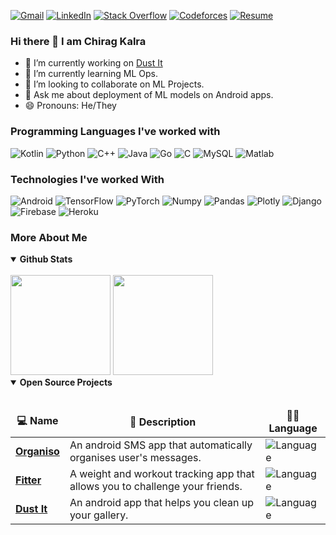 [![Gmail](https://img.shields.io/badge/-GMAIL-D14836?style=for-the-badge&logo=gmail&logoColor=white)](mailto:chiragkalra5274@gmail.com)
[![LinkedIn](https://img.shields.io/badge/-LINKEDIN-0077B5?style=for-the-badge&logo=linkedin&logoColor=white)](https://www.linkedin.com/in/chiragkalra5274/)
[![Stack Overflow](https://img.shields.io/badge/stack%20overflow-FE7A16?logo=stack-overflow&logoColor=white&style=for-the-badge)](https://stackoverflow.com/users/8112722/chirag-kalra)
[![Codeforces](https://img.shields.io/badge/codeforces-f81414?logo=codeforces&logoColor=white&style=for-the-badge)](https://codeforces.com/profile/bruhascended)
[![Resume](https://img.shields.io/badge/-Resume-2A52BE?style=for-the-badge)](https://drive.google.com/drive/folders/1BIKpWnHrO22y6HYpg4eq21q6KdvEPlRl?usp=share_link)

### Hi there 👋 I am Chirag Kalra

- 🔭 I’m currently working on [Dust It](https://github.com/ChiragKalra/DustIt)
- 🌱 I’m currently learning ML Ops.
- 👯 I’m looking to collaborate on ML Projects.
- 💬 Ask me about deployment of ML models on Android apps.
- 😄 Pronouns: He/They

### Programming Languages I've worked with

![Kotlin](https://img.shields.io/badge/-Kotlin-000000?style=flat&logo=kotlin)
![Python](https://img.shields.io/badge/-Python-000000?style=flat&logo=python)
![C++](https://img.shields.io/badge/-C++-000000?style=flat&logo=c%2B%2B)
![Java](https://img.shields.io/badge/-Java-000000?style=flat&logo=java)
![Go](https://img.shields.io/badge/-Go-000000?style=flat&logo=go)
![C](https://img.shields.io/badge/-C-000000?style=flat&logo=c)
![MySQL](https://img.shields.io/badge/-MySQL-000000?style=flat&logo=MySQL)
![Matlab](https://img.shields.io/badge/-MATLAB-000000?style=flat&logo=matlab)


### Technologies I've worked With

![Android](https://img.shields.io/badge/-Android-000000?style=flat&logo=android)
![TensorFlow](https://img.shields.io/badge/-TensorFlow-000000?style=flat&logo=tensorflow)
![PyTorch](https://img.shields.io/badge/-PyTorch-000000?style=flat&logo=pytorch)
![Numpy](https://img.shields.io/badge/-Numpy-000000?style=flat&logo=numpy)
![Pandas](https://img.shields.io/badge/-Pandas-000000?style=flat&logo=pandas)
![Plotly](https://img.shields.io/badge/-Plotly-000000?style=flat&logo=plotly)
![Django](https://img.shields.io/badge/-Django-000000?style=flat&logo=Django)
![Firebase](https://img.shields.io/badge/-Firebase-000000?style=flat&logo=Firebase)
![Heroku](https://img.shields.io/badge/-Heroku-000000?style=flat&logo=Heroku)


### More About Me

<details open>
  <summary><b>Github Stats</b></summary>
  <br/>
  <img height="160em" src="https://github-readme-stats.vercel.app/api?username=ChiragKalra&show_icons=true&theme=radical&count_private=true" /> 
  <img height="160em" src="https://github-readme-stats.vercel.app/api/top-langs/?username=ChiragKalra&show_icons=true&theme=radical&langs_count=4&layout=compact"/>
</details>


<details open>
  <summary><b>Open Source Projects</b></summary>
  <br/>
  <table>
    <thead align="center">
      <tr border: none;>
        <td><b>💻 Name</b></td>
        <td><b>🌟 Description</b></td>
        <td><b>👨‍💻 Language</b></td>
      </tr>
    </thead>
    <tbody>
      <tr>
	      <td><a href="https://github.com/ChiragKalra/Organiso"><b>Organiso</b></a></td>
        <td>An android SMS app that automatically organises user's messages.</td>
        <td><img alt="Language" src="https://img.shields.io/github/languages/top/ChiragKalra/Organiso?style=flat-square"/></td>
      </tr>
      <tr>
	      <td><a href="https://github.com/ChiragKalra/Fitter"><b>Fitter</b></a></td>
        <td>A weight and workout tracking app that allows you to challenge your friends.</td>
        <td><img alt="Language" src="https://img.shields.io/github/languages/top/ChiragKalra/Fitter?style=flat-square"/></td>
      </tr>
      <tr>
	      <td><a href="https://github.com/ChiragKalra/DustIt"><b>Dust It</b></a></td>
        <td>An android app that helps you clean up your gallery.</td>
        <td><img alt="Language" src="https://img.shields.io/github/languages/top/ChiragKalra/DustIt?style=flat-square"/></td>
      </tr>
    </tbody>
  </table>
  <br />
</details>
